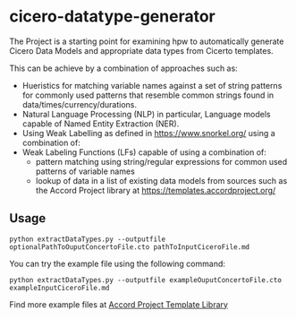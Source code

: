 # cicero-datatype-generator
The Project is a starting point for examining hpw to automatically generate Cicero Data Models and appropriate data types from Cicerto templates. 

This can be achieve by a combination of approaches such as:
* Hueristics for matching variable names against a set of string patterns for commonly used patterns that resemble common strings found in data/times/currency/durations.
* Natural Language Processing (NLP) in particular, Language models capable of Named Entity Extraction (NER).
* Using Weak Labelling as defined in https://www.snorkel.org/ using a combination of:
* Weak Labeling Functions (LFs) capable of using a combination of:
  * pattern matching using string/regular expressions for common used patterns of variable names
  * lookup of data in a list of existing data models from sources such as the Accord Project library at https://templates.accordproject.org/
  
## Usage 

```
python extractDataTypes.py --outputfile optionalPathToOuputConcertoFile.cto pathToInputCiceroFile.md
```

You can try the example file using the following command:

```
python extractDataTypes.py --outputfile exampleOuputConcertoFile.cto exampleInputCiceroFile.md
```

Find more example files at [Accord Project Template Library](https://templates.accordproject.org/)